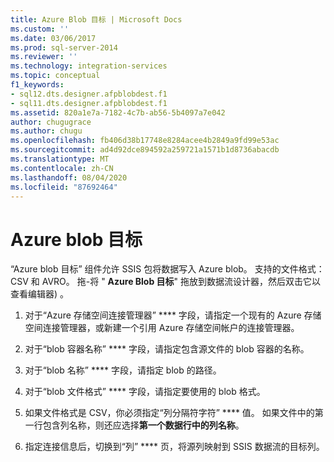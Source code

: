 ```yaml
---
title: Azure Blob 目标 | Microsoft Docs
ms.custom: ''
ms.date: 03/06/2017
ms.prod: sql-server-2014
ms.reviewer: ''
ms.technology: integration-services
ms.topic: conceptual
f1_keywords:
- sql12.dts.designer.afpblobdest.f1
- sql11.dts.designer.afpblobdest.f1
ms.assetid: 820a1e7a-7182-4c7b-ab56-5b4097a7e042
author: chugugrace
ms.author: chugu
ms.openlocfilehash: fb406d38b17748e8284acee4b2849a9fd99e53ac
ms.sourcegitcommit: ad4d92dce894592a259721a1571b1d8736abacdb
ms.translationtype: MT
ms.contentlocale: zh-CN
ms.lasthandoff: 08/04/2020
ms.locfileid: "87692464"
---
```

# <a name="azure-blob-destination"></a>Azure blob 目标
  “Azure blob 目标”  组件允许 SSIS 包将数据写入 Azure blob。 支持的文件格式：CSV 和 AVRO。 拖-将 " **Azure Blob 目标**" 拖放到数据流设计器，然后双击它以查看编辑器) 。  
  
1.  对于“Azure 存储空间连接管理器” **** 字段，请指定一个现有的 Azure 存储空间连接管理器，或新建一个引用 Azure 存储空间帐户的连接管理器。  
  
2.  对于“blob 容器名称” **** 字段，请指定包含源文件的 blob 容器的名称。  
  
3.  对于“blob 名称” **** 字段，请指定 blob 的路径。  
  
4.  对于“blob 文件格式” **** 字段，请指定要使用的 blob 格式。  
  
5.  如果文件格式是 CSV，你必须指定“列分隔符字符” **** 值。 如果文件中的第一行包含列名称，则还应选择**第一个数据行中的列名称**。  
  
6.  指定连接信息后，切换到“列” **** 页，将源列映射到 SSIS 数据流的目标列。  
  
  
